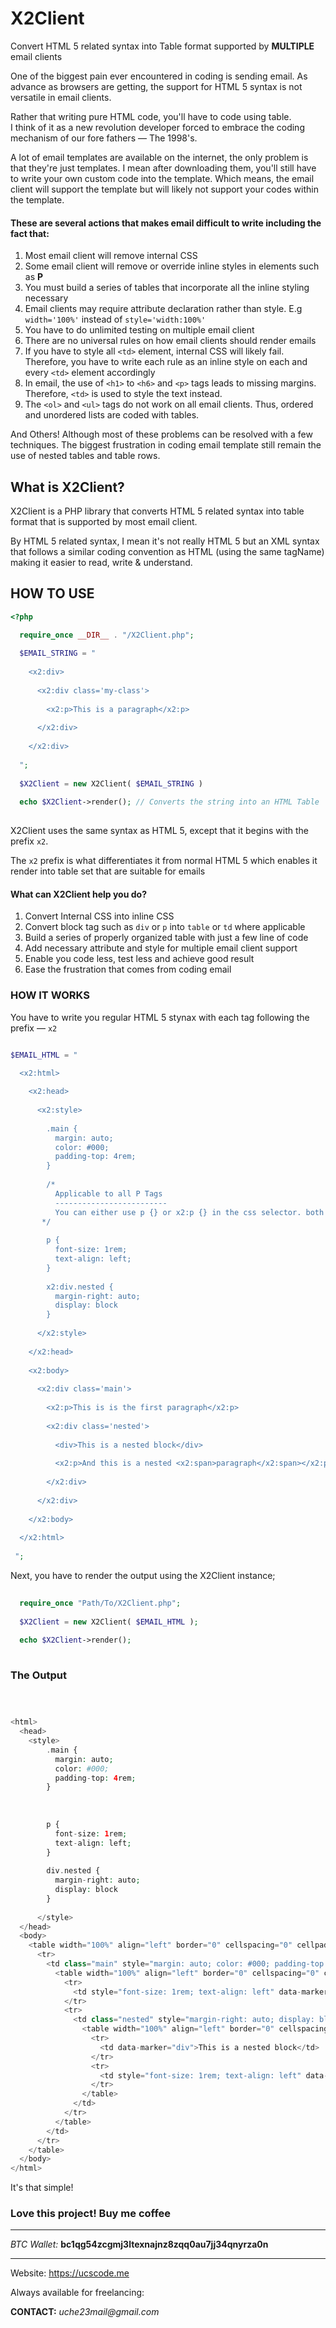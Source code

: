 # X2Client

Convert HTML 5 related syntax into Table format supported by **MULTIPLE** email clients

One of the biggest pain ever encountered in coding is sending email. As advance as browsers are getting, the support for HTML 5 syntax is not versatile in email clients.

Rather that writing pure HTML code, you'll have to code using table. \
I think of it as a new revolution developer forced to embrace the coding mechanism of our fore fathers &mdash; The 1998's.

A lot of email templates are available on the internet, the only problem is that they're just templates. I mean after downloading them, you'll still have to write your own custom code into the template. Which means, the email client will support the template but will likely not support your codes within the template.

#### These are several actions that makes email difficult to write including the fact that:

1. Most email client will remove internal CSS
2. Some email client will remove or override inline styles in elements such as **P**
3. You must build a series of tables that incorporate all the inline styling necessary
4. Email clients may require attribute declaration rather than style. E.g `width='100%'` instead of `style='width:100%'`
5. You have to do unlimited testing on multiple email client
6. There are no universal rules on how email clients should render emails
7. If you have to style all `<td>` element, internal CSS will likely fail. Therefore, you have to write each rule as an inline style on each and every `<td>` element accordingly
8. In email, the use of `<h1>` to `<h6>` and `<p>` tags leads to missing margins. Therefore, `<td>`  is used to style the text instead.
9. The `<ol>` and `<ul>` tags do not work on all email clients. Thus, ordered and unordered lists are coded with tables.

And Others! Although most of these problems can be resolved with a few techniques. The biggest frustration in coding email template still remain the use of nested tables and table rows.

## What is X2Client?

X2Client is a PHP library that converts HTML 5 related syntax into table format that is supported by most email client.

By HTML 5 related syntax, I mean it's not really HTML 5 but an XML syntax that follows a similar coding convention as HTML (using the same tagName) making it easier to read, write &amp; understand.

## HOW TO USE

```php
<?php 

  require_once __DIR__ . "/X2Client.php";
  
  $EMAIL_STRING = "
  
    <x2:div>
    
      <x2:div class='my-class'>
      
        <x2:p>This is a paragraph</x2:p>
        
      </x2:div>
      
    </x2:div>
    
  ";
  
  $X2Client = new X2Client( $EMAIL_STRING )
  
  echo $X2Client->render(); // Converts the string into an HTML Table
  
```

X2Client uses the same syntax as HTML 5, except that it begins with the prefix `x2`.

The `x2` prefix is what differentiates it from normal HTML 5 which enables it render into table set that are suitable for emails

#### What can X2Client help you do?

1. Convert Internal CSS into inline CSS 
2. Convert block tag such as `div` or `p` into `table` or `td` where applicable
3. Build a series of properly organized table with just a few line of code
4. Add necessary attribute and style for multiple email client support
5. Enable you code less, test less and achieve good result
6. Ease the frustration that comes from coding email

### HOW IT WORKS

You have to write you regular HTML 5 stynax with each tag following the prefix &mdash; `x2`

```php

$EMAIL_HTML = "

  <x2:html>
  
    <x2:head>
    
      <x2:style>
        
        .main {
          margin: auto;
          color: #000;
          padding-top: 4rem;
        }
        
        /* 
          Applicable to all P Tags
          -------------------------
          You can either use p {} or x2:p {} in the css selector. both will work
       */
        
        p {
          font-size: 1rem;
          text-align: left;
        }
        
        x2:div.nested {
          margin-right: auto;
          display: block
        }
        
      </x2:style>
      
    </x2:head>
    
    <x2:body>
    
      <x2:div class='main'>
      
        <x2:p>This is is the first paragraph</x2:p>
        
        <x2:div class='nested'>
        
          <div>This is a nested block</div>
          
          <x2:p>And this is a nested <x2:span>paragraph</x2:span></x2:p>
          
        </x2:div>
        
      </x2:div>
      
    </x2:body>
    
  </x2:html>
  
 ";
```

Next, you have to render the output using the X2Client instance;

```php
  
  require_once "Path/To/X2Client.php";
  
  $X2Client = new X2Client( $EMAIL_HTML );
  
  echo $X2Client->render();
  
```

### The Output

```php



<html>
  <head>
    <style>
        .main {
          margin: auto;
          color: #000;
          padding-top: 4rem;
        }
        
        
        
        p {
          font-size: 1rem;
          text-align: left;
        }
        
        div.nested {
          margin-right: auto;
          display: block
        }
        
      </style>
  </head>
  <body>
    <table width="100%" align="left" border="0" cellspacing="0" cellpadding="0" style="max-width: 100%; table-layout: fixed; word-break: break-word;">
      <tr>
        <td class="main" style="margin: auto; color: #000; padding-top: 4rem" data-marker=".main">
          <table width="100%" align="left" border="0" cellspacing="0" cellpadding="0" style="max-width: 100%; table-layout: fixed; word-break: break-word;">
            <tr>
              <td style="font-size: 1rem; text-align: left" data-marker="p">This is is the first paragraph</td>
            </tr>
            <tr>
              <td class="nested" style="margin-right: auto; display: block" data-marker=".nested">
                <table width="100%" align="left" border="0" cellspacing="0" cellpadding="0" style="max-width: 100%; table-layout: fixed; word-break: break-word;">
                  <tr>
                    <td data-marker="div">This is a nested block</td>
                  </tr>
                  <tr>
                    <td style="font-size: 1rem; text-align: left" data-marker="p">And this is a nested <span>paragraph</span></td>
                  </tr>
                </table>
              </td>
            </tr>
          </table>
        </td>
      </tr>
    </table>
  </body>
</html>


```

It's that simple!

### Love this project! Buy me coffee

------------------------------------------------

_BTC Wallet:_ **bc1qg54zcgmj3ltexnajnz8zqq0au7jj34qnyrza0n**

------------------------------------------------

Website: https://ucscode.me

Always available for freelancing: 

**CONTACT:** _uche23mail@gmail.com_






